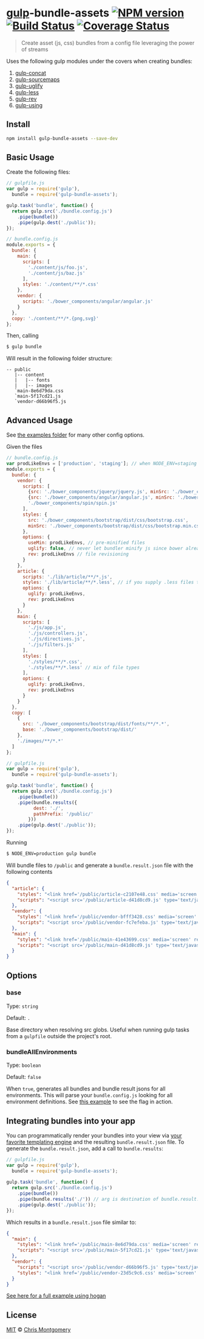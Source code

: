 # [gulp](http://gulpjs.com/)-bundle-assets [![NPM version][npm-image]][npm-url] [![Build Status][travis-image]][travis-url] [![Coverage Status][coverage-image]][coverage-url]

> Create asset (js, css) bundles from a config file leveraging the power of streams

Uses the following gulp modules under the covers when creating bundles:

1. [gulp-concat](https://github.com/wearefractal/gulp-concat)
2. [gulp-sourcemaps](https://github.com/floridoo/gulp-sourcemaps)
3. [gulp-uglify](https://github.com/terinjokes/gulp-uglify)
4. [gulp-less](https://github.com/plus3network/gulp-less)
5. [gulp-rev](https://github.com/sindresorhus/gulp-rev)
6. [gulp-using](https://github.com/jeromedecoster/gulp-using)

## Install

```bash
npm install gulp-bundle-assets --save-dev
```

## Basic Usage

Create the following files:

```js
// gulpfile.js
var gulp = require('gulp'),
  bundle = require('gulp-bundle-assets');

gulp.task('bundle', function() {
  return gulp.src('./bundle.config.js')
    .pipe(bundle())
    .pipe(gulp.dest('./public'));
});
```

```js
// bundle.config.js
module.exports = {
  bundle: {
    main: {
      scripts: [
        './content/js/foo.js',
        './content/js/baz.js'
      ],
      styles: './content/**/*.css'
    },
    vendor: {
      scripts: './bower_components/angular/angular.js'
    }
  },
  copy: './content/**/*.{png,svg}'
};
```

Then, calling

```bash
$ gulp bundle
```

Will result in the following folder structure:

```
-- public
   |-- content
   |   |-- fonts
   |   |-- images
   `main-8e6d79da.css
   `main-5f17cd21.js
   `vendor-d66b96f5.js
```

## Advanced Usage

See [the examples folder](examples) for many other config options.

Given the files

```js
// bundle.config.js
var prodLikeEnvs = ['production', 'staging']; // when NODE_ENV=staging or NODE_ENV=production
module.exports = {
  bundle: {
    vendor: {
      scripts: [
        {src: './bower_components/jquery/jquery.js', minSrc: './bower_components/jquery/jquery.min.js'},
        {src: './bower_components/angular/angular.js', minSrc: './bower_components/angular/angular.min.js'},
        './bower_components/spin/spin.js'
      ],
      styles: {
        src: './bower_components/bootstrap/dist/css/bootstrap.css',
        minSrc: './bower_components/bootstrap/dist/css/bootstrap.min.css'
      },
      options: {
        useMin: prodLikeEnvs, // pre-minified files
        uglify: false, // never let bundler minify js since bower already ships with minified versions
        rev: prodLikeEnvs // file revisioning
      }
    },
    article: {
      scripts: './lib/article/**/*.js',
      styles: './lib/article/**/*.less', // if you supply .less files they will be compiled to .css for you
      options: {
        uglify: prodLikeEnvs,
        rev: prodLikeEnvs
      }
    },
    main: {
      scripts: [
        './js/app.js',
        './js/controllers.js',
        './js/directives.js',
        './js/filters.js'
      ],
      styles: [
        './styles/**/*.css',
        './styles/**/*.less' // mix of file types
      ],
      options: {
        uglify: prodLikeEnvs,
        rev: prodLikeEnvs
      }
    }
  },
  copy: [
    {
      src: './bower_components/bootstrap/dist/fonts/**/*.*',
      base: './bower_components/bootstrap/dist/'
    },
    './images/**/*.*'
  ]
};
```

```js
// gulpfile.js
var gulp = require('gulp'),
  bundle = require('gulp-bundle-assets');

gulp.task('bundle', function() {
  return gulp.src('./bundle.config.js')
    .pipe(bundle())
    .pipe(bundle.results({
          dest: './',
          pathPrefix: '/public/'
        }))
    .pipe(gulp.dest('./public'));
});
```

Running

```bash
$ NODE_ENV=production gulp bundle
```

Will bundle files to `/public` and generate a `bundle.result.json` file with the following contents

```json
{
  "article": {
    "styles": "<link href='/public/article-c2107e48.css' media='screen' rel='stylesheet' type='text/css'/>",
    "scripts": "<script src='/public/article-d41d8cd9.js' type='text/javascript'></script>"
  },
  "vendor": {
    "styles": "<link href='/public/vendor-bfff3428.css' media='screen' rel='stylesheet' type='text/css'/>",
    "scripts": "<script src='/public/vendor-fc7efeba.js' type='text/javascript'></script>"
  },
  "main": {
    "styles": "<link href='/public/main-41e43699.css' media='screen' rel='stylesheet' type='text/css'/>",
    "scripts": "<script src='/public/main-d41d8cd9.js' type='text/javascript'></script>"
  }
}
```

## Options

### base

Type: `string`

Default: `.`

Base directory when resolving src globs. Useful when running gulp tasks from a `gulpfile` outside the project's root.

### bundleAllEnvironments

Type: `boolean`

Default: `false`

When `true`, generates all bundles and bundle result jsons for all environments.
This will parse your `bundle.config.js` looking for all environment definitions.
See [this example](examples/bundle-all-environments) to see the flag in action.

## Integrating bundles into your app

You can programmatically render your bundles into your view via 
[your favorite templating engine](https://www.google.com/webhp?ion=1&espv=2&ie=UTF-8#q=node%20js%20templating%20engine)
and the resulting `bundle.result.json` file. To generate the `bundle.result.json`, add a call to `bundle.results`:

```js
// gulpfile.js
var gulp = require('gulp'),
  bundle = require('gulp-bundle-assets');
  
gulp.task('bundle', function() {
  return gulp.src('./bundle.config.js')
    .pipe(bundle())
    .pipe(bundle.results('./')) // arg is destination of bundle.result.json
    .pipe(gulp.dest('./public'));
});
```

Which results in a `bundle.result.json` file similar to:

```json
{
  "main": {
    "styles": "<link href='/public/main-8e6d79da.css' media='screen' rel='stylesheet' type='text/css'/>",
    "scripts": "<script src='/public/main-5f17cd21.js' type='text/javascript'></script>"
  },
  "vendor": {
    "scripts": "<script src='/public/vendor-d66b96f5.js' type='text/javascript'></script>",
    "styles": "<link href='/public/vendor-23d5c9c6.css' media='screen' rel='stylesheet' type='text/css'/>"
  }
}
```

[See here for a full example using hogan](examples/express-app-using-result-json/readme.md)

## License

[MIT](http://opensource.org/licenses/MIT) © [Chris Montgomery](http://www.chrismontgomery.info/)

[npm-url]: https://npmjs.org/package/gulp-bundle-assets
[npm-image]: http://img.shields.io/npm/v/gulp-bundle-assets.svg
[travis-image]: https://travis-ci.org/chmontgomery/gulp-bundle-assets.svg?branch=master
[travis-url]: https://travis-ci.org/chmontgomery/gulp-bundle-assets
[coverage-image]: https://img.shields.io/coveralls/chmontgomery/gulp-bundle-assets.svg
[coverage-url]: https://coveralls.io/r/chmontgomery/gulp-bundle-assets